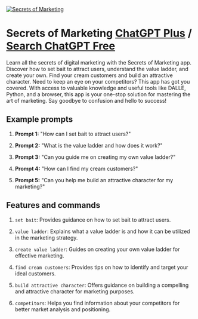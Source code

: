 
[![Secrets of Marketing](https://files.oaiusercontent.com/file-g0nExKhlXtdIY0UhJYEXzDbC?se=2123-10-17T10%3A01%3A23Z&sp=r&sv=2021-08-06&sr=b&rscc=max-age%3D31536000%2C%20immutable&rscd=attachment%3B%20filename%3D1818f38e-991d-4699-8791-e784a5512107.png&sig=Te1RPyTZ65jZEo/UGl/UiuIlGJqGakfjcI2uu%2BMcMwE%3D)](https://chat.openai.com/g/g-PqE41vsT0-secrets-of-marketing)

# Secrets of Marketing [ChatGPT Plus](https://chat.openai.com/g/g-PqE41vsT0-secrets-of-marketing) / [Search ChatGPT Free](https://gptcall.net/index.html#/?search=Secrets%20of%20Marketing)

Learn all the secrets of digital marketing with the Secrets of Marketing app. Discover how to set bait to attract users, understand the value ladder, and create your own. Find your cream customers and build an attractive character. Need to keep an eye on your competitors? This app has got you covered. With access to valuable knowledge and useful tools like DALLE, Python, and a browser, this app is your one-stop solution for mastering the art of marketing. Say goodbye to confusion and hello to success!

## Example prompts

1. **Prompt 1:** "How can I set bait to attract users?"

2. **Prompt 2:** "What is the value ladder and how does it work?"

3. **Prompt 3:** "Can you guide me on creating my own value ladder?"

4. **Prompt 4:** "How can I find my cream customers?"

5. **Prompt 5:** "Can you help me build an attractive character for my marketing?"

## Features and commands

1. `set bait`: Provides guidance on how to set bait to attract users.

2. `value ladder`: Explains what a value ladder is and how it can be utilized in the marketing strategy.

3. `create value ladder`: Guides on creating your own value ladder for effective marketing.

4. `find cream customers`: Provides tips on how to identify and target your ideal customers.

5. `build attractive character`: Offers guidance on building a compelling and attractive character for marketing purposes.

6. `competitors`: Helps you find information about your competitors for better market analysis and positioning.


